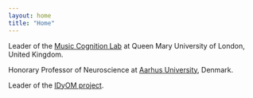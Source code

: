 ```yaml
---
layout: home
title: "Home"
---
```


Leader of the <a href="http://music-cognition.eecs.qmul.ac.uk/">Music Cognition Lab</a> at Queen Mary University of London, United Kingdom.

Honorary Professor of Neuroscience at <a href="https://pure.au.dk/portal/en/persons/marcus-pearce(f0db7f72-b766-44d2-aece-e5f85ddbf172).html">Aarhus University</a>, Denmark.

Leader of the <a href="https://www.marcus-pearce.com/idyom">IDyOM project</a>.



